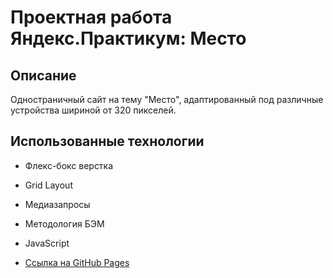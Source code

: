 # Проектная работа Яндекс.Практикум: Место

## Описание
Одностраничный сайт на тему "Место", адаптированный под различные устройства шириной от 320 пикселей.

## Использованные технологии
* Флекс-бокс верстка
* Grid Layout
* Медиазапросы
* Методология БЭМ
* JavaScript

* [Ссылка на GitHub Pages](https://github.com/ZYanets/mesto.git)
